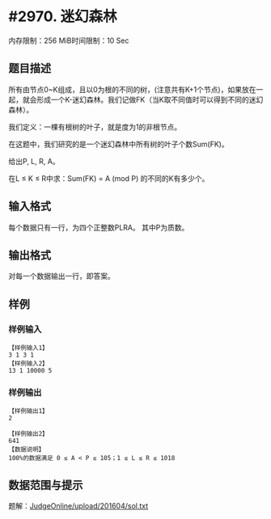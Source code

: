 # #2970. 迷幻森林

内存限制：256 MiB时间限制：10 Sec

## 题目描述

所有由节点0~K组成，且以0为根的不同的树，(注意共有K+1个节点)，如果放在一起，就会形成一个K-迷幻森林。我们记做FK（当K取不同值时可以得到不同的迷幻森林）。

我们定义：一棵有根树的叶子，就是度为1的非根节点。

在这题中，我们研究的是一个迷幻森林中所有树的叶子个数Sum(FK)。

 

给出P, L, R, A。

在L &le; K &le; R中求：Sum(FK) = A (mod P) 的不同的K有多少个。

 

## 输入格式

每个数据只有一行，为四个正整数PLRA。 其中P为质数。

## 输出格式

对每一个数据输出一行，即答案。

## 样例

### 样例输入

    
    【样例输入1】
    3 1 3 1
    【样例输入2】
    13 1 10000 5
    
    

### 样例输出

    
    【样例输出1】
    2
    
    【样例输出2】
    641
    【数据说明】
    100%的数据满足 0 ≤ A < P ≤ 105；1 ≤ L ≤ R ≤ ­1018
     
    

## 数据范围与提示

 题解：[JudgeOnline/upload/201604/sol.txt](upload/201604/sol.txt)
